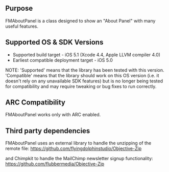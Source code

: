 Purpose
--------------

FMAboutPanel is a class designed to show an "About Panel" with many useful features.

Supported OS & SDK Versions
-----------------------------

* Supported build target - iOS 5.1 (Xcode 4.4, Apple LLVM compiler 4.0)
* Earliest compatible deployment target - iOS 5.0

NOTE: 'Supported' means that the library has been tested with this version. 'Compatible' means that the library should work on this OS version (i.e. it doesn't rely on any unavailable SDK features) but is no longer being tested for compatibility and may require tweaking or bug fixes to run correctly.

ARC Compatibility
------------------

FMAboutPanel works only with ARC enabled.

Third party dependencies
------------------------

FMAboutPanel uses an external library to handle the unzipping of the remote file:
https://github.com/flyingdolphinstudio/Objective-Zip

and Chimpkit to handle the MailChimp newsletter signup functionality:
https://github.com/flubbermedia/Objective-Zip